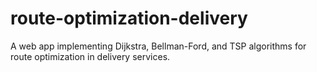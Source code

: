 # route-optimization-delivery
A web app implementing Dijkstra, Bellman-Ford, and TSP algorithms for route optimization in delivery services.
